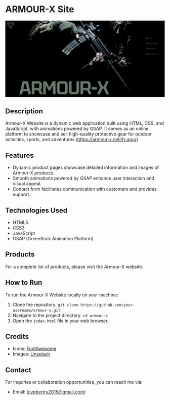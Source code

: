 # ARMOUR-X Site

![Armour-X Website Preview](/pimage.png)

## Description

Armour-X Website is a dynamic web application built using HTML, CSS, and JavaScript, with animations powered by GSAP. It serves as an online platform to showcase and sell high-quality protective gear for outdoor activities, sports, and adventures.(https://armour-x.netlify.app/)

## Features

- Dynamic product pages showcase detailed information and images of Armour-X products.
- Smooth animations powered by GSAP enhance user interaction and visual appeal.
- Contact form facilitates communication with customers and provides support.

## Technologies Used

- HTML5
- CSS3
- JavaScript
- GSAP (GreenSock Animation Platform)

## Products
For a complete list of products, please visit the Armour-X website.

## How to Run

To run the Armour-X Website locally on your machine:

1. Clone the repository: `git clone https://github.com/your-username/armour-x.git`
2. Navigate to the project directory: `cd armour-x`
3. Open the `index.html` file in your web browser.

## Credits

- Icons: [FontAwesome](https://fontawesome.com/)
- Images: [Unsplash](https://unsplash.com/)

## Contact

For inquiries or collaboration opportunities, you can reach me via:

- Email:     (cyphertry2015@gmail.com)
